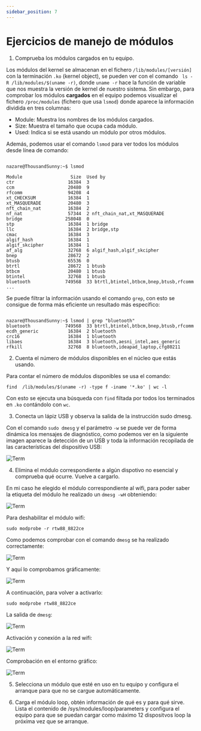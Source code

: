 ```yaml
---
sidebar_position: 7
---
```


# Ejercicios de manejo de módulos


1. Comprueba los módulos cargados en tu equipo.

Los módulos del kernel se almacenan en el fichero `/lib/modules/[versión]` con la terminación `.ko` (kernel object), se pueden ver con el comando ` ls -R /lib/modules/$(uname -r)`, donde `uname -r` hace la función de variable que nos muestra la versión de kernel de nuestro sistema. 
Sin embargo, para comprobar los módulos **cargados** en el equipo podemos visualizar el fichero `/proc/modules` (fichero que usa `lsmod`) donde aparece la información dividida en tres columnas:

* Module: Muestra los nombres de los módulos cargados.
* Size: Muestra el tamaño que ocupa cada módulo.
* Used: Indica si se está usando un módulo por otros módulos.

Además, podemos usar el comando `lsmod` para ver todos los módulos desde línea de comando:

```

nazare@ThousandSunny:~$ lsmod

Module                  Size  Used by
ctr                    16384  3
ccm                    20480  9
rfcomm                 94208  4
xt_CHECKSUM            16384  1
xt_MASQUERADE          20480  3
nft_chain_nat          16384  2
nf_nat                 57344  2 nft_chain_nat,xt_MASQUERADE
bridge                258048  0
stp                    16384  1 bridge
llc                    16384  2 bridge,stp
cmac                   16384  3
algif_hash             16384  1
algif_skcipher         16384  1
af_alg                 32768  6 algif_hash,algif_skcipher
bnep                   28672  2
btusb                  65536  0
btrtl                  28672  1 btusb
btbcm                  20480  1 btusb
btintel                32768  1 btusb
bluetooth             749568  33 btrtl,btintel,btbcm,bnep,btusb,rfcomm
...
```

Se puede filtrar la información usando el comando `grep`, con esto se consigue de forma más eficiente un resultado más específico:

```

nazare@ThousandSunny:~$ lsmod | grep "bluetooth"
bluetooth             749568  33 btrtl,btintel,btbcm,bnep,btusb,rfcomm
ecdh_generic           16384  2 bluetooth
crc16                  16384  1 bluetooth
libaes                 16384  3 bluetooth,aesni_intel,aes_generic
rfkill                 32768  8 bluetooth,ideapad_laptop,cfg80211

```


2. Cuenta el número de módulos disponibles en el núcleo que estás usando.

Para contar el número de módulos disponibles se usa el comando:

```find  /lib/modules/$(uname -r) -type f -iname '*.ko' | wc -l```

Con esto se ejecuta una búsqueda con `find` filtada por todos los terminados en `.ko` contándolo con `wc`.


3. Conecta un lápiz USB y observa la salida de la instrucción sudo dmesg.

Con el comando `sudo dmesg` y el parámetro `-w` se puede ver de forma dinámica los mensajes de diagnóstico, como podemos ver en la siguiente imagen aparece la detección de un USB y toda la información recopilada de las características del dispositivo USB:

![Term](/img/ASO/modulosASO.png)


4. Elimina el módulo correspondiente a algún dispotivo no esencial y comprueba qué ocurre. Vuelve a cargarlo.

En mi caso he elegido el módulo correspondiente al wifi, para poder saber la etiqueta del módulo he realizado un `dmesg -wH` obteniendo:

![Term](/img/ASO/modulosASO-2.png)

Para deshabilitar el módulo wifi:

```sudo modprobe -r rtw88_8822ce```

Como podemos comprobar con el comando `dmesg` se ha realizado correctamente:

![Term](/img/ASO/modulosASO-3.png)

Y aquí lo comprobamos gráficamente:

![Term](/img/ASO/modulosASO-4.png)

A continuación, para volver a activarlo:

```sudo modprobe rtw88_8822ce```

La salida de `dmesg`:

![Term](/img/ASO/modulosASO-5.png)

Activación y conexión a la red wifi:

![Term](/img/ASO/modulosASO-6.png)

Comprobación en el entorno gráfico:

![Term](/img/ASO/modulosASO-7.png)


5. Selecciona un módulo que esté en uso en tu equipo y configura el arranque para que no se cargue automáticamente.



6. Carga el módulo loop, obtén información de qué es y para qué sirve. Lista el contenido de /sys/modules/loop/parameters y configura el equipo para que se puedan cargar como máximo 12 dispositvos loop la próxima vez que se arranque.


